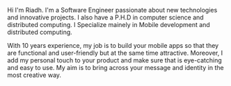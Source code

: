 Hi I'm Riadh.
I'm a Software Engineer passionate about new technologies and innovative projects. 
I also have a P.H.D in computer science and distributed computing. 
I Specialize mainely in Mobile development and distributed computing.

With 10 years experience, my job is to build your mobile apps so that they are functional and user-friendly but at the same time attractive. 
Moreover, I add my personal touch to your product and make sure that is eye-catching and easy to use. 
My aim is to bring across your message and identity in the most creative way.
